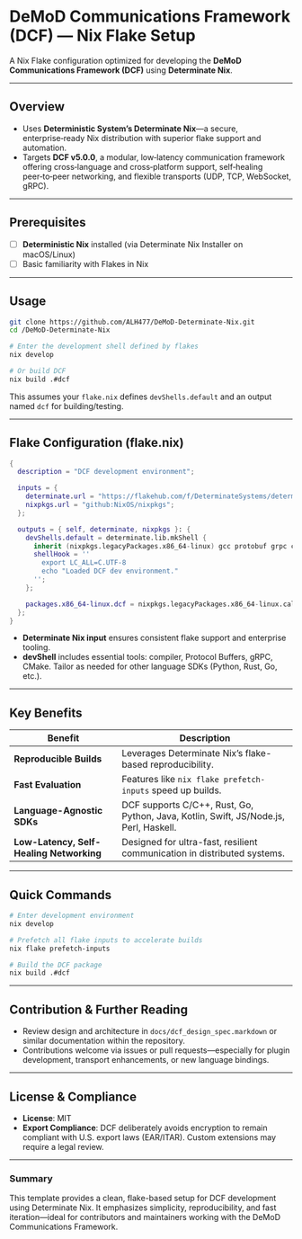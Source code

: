 # DeMoD Communications Framework (DCF) — Nix Flake Setup

A Nix Flake configuration optimized for developing the **DeMoD Communications Framework (DCF)** using **Determinate Nix**.

---

##  Overview

- Uses **Deterministic System’s Determinate Nix**—a secure, enterprise‑ready Nix distribution with superior flake support and automation.  
- Targets **DCF v5.0.0**, a modular, low‑latency communication framework offering cross‑language and cross‑platform support, self‑healing peer‑to‑peer networking, and flexible transports (UDP, TCP, WebSocket, gRPC).  

---

##  Prerequisites

- [ ] **Deterministic Nix** installed (via Determinate Nix Installer on macOS/Linux)  
- [ ] Basic familiarity with Flakes in Nix  

---

##  Usage

```bash
git clone https://github.com/ALH477/DeMoD-Determinate-Nix.git
cd /DeMoD-Determinate-Nix

# Enter the development shell defined by flakes
nix develop

# Or build DCF
nix build .#dcf
```

This assumes your `flake.nix` defines `devShells.default` and an output named `dcf` for building/testing.

---

##  Flake Configuration (flake.nix)

```nix
{
  description = "DCF development environment";

  inputs = {
    determinate.url = "https://flakehub.com/f/DeterminateSystems/determinate/*";
    nixpkgs.url = "github:NixOS/nixpkgs";
  };

  outputs = { self, determinate, nixpkgs }: {
    devShells.default = determinate.lib.mkShell {
      inherit (nixpkgs.legacyPackages.x86_64-linux) gcc protobuf grpc cmake;
      shellHook = ''
        export LC_ALL=C.UTF-8
        echo "Loaded DCF dev environment."
      '';
    };

    packages.x86_64-linux.dcf = nixpkgs.legacyPackages.x86_64-linux.callPackage ./default.nix {};
  };
}
```

- **Determinate Nix input** ensures consistent flake support and enterprise tooling.  
- **devShell** includes essential tools: compiler, Protocol Buffers, gRPC, CMake. Tailor as needed for other language SDKs (Python, Rust, Go, etc.).

---

##  Key Benefits

| Benefit              | Description |
|----------------------|-------------|
| **Reproducible Builds** | Leverages Determinate Nix’s flake-based reproducibility. |
| **Fast Evaluation** | Features like `nix flake prefetch-inputs` speed up builds. |
| **Language-Agnostic SDKs** | DCF supports C/C++, Rust, Go, Python, Java, Kotlin, Swift, JS/Node.js, Perl, Haskell. |
| **Low-Latency, Self-Healing Networking** | Designed for ultra-fast, resilient communication in distributed systems. |

---

##  Quick Commands

```bash
# Enter development environment
nix develop

# Prefetch all flake inputs to accelerate builds
nix flake prefetch-inputs

# Build the DCF package
nix build .#dcf
```

---

##  Contribution & Further Reading

- Review design and architecture in `docs/dcf_design_spec.markdown` or similar documentation within the repository.  
- Contributions welcome via issues or pull requests—especially for plugin development, transport enhancements, or new language bindings.

---

##  License & Compliance

- **License**: MIT 
- **Export Compliance**: DCF deliberately avoids encryption to remain compliant with U.S. export laws (EAR/ITAR). Custom extensions may require a legal review.  

---

###  Summary

This template provides a clean, flake-based setup for DCF development using Determinate Nix. It emphasizes simplicity, reproducibility, and fast iteration—ideal for contributors and maintainers working with the DeMoD Communications Framework.
